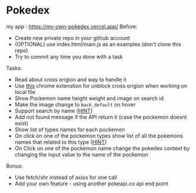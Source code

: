 # Pokedex
my app : https://my-own-pokedex.vercel.app/
Before:
* Create new private repo in your github account
* (OPTIONAL) use index.html/main.js as an examples (don't clone this repo)
* Try to commit any time you done with a task

Tasks:
* Read about cross origion and way to handle it
* Use [this](https://chrome.google.com/webstore/detail/cors-unblock/lfhmikememgdcahcdlaciloancbhjino?hl=en) chrome extenstion for unblock cross origion when working on local file 
* Show Pockemon name height weight and image on search id
* Make the image change to `back_default` on hover
* Support search by name ([HINT](https://pokeapi.co/docs/v2#pokemon))
* Add not found message if the API return it (case the pockemon doesnt exist)
* Show list of types names for each pockemon
* On click on one of the pockemon types show list of all the pokemons names that related to this type ([HINT](https://pokeapi.co/docs/v2#type:~:text=lines\)-,Type))
* On Click on one of the pockemon name change the pokedex context by changing the input value to the name of the pockemon

Bonus:
* Use fetch/xhr instead of axios for one call
* Add your own feature - using another pokeapi.co api end point 

